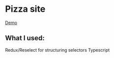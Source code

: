 # Pizza site

[Demo](https://letsget.github.io/pizza-typescript/)

## What I used:

Redux/Reselect for structuring selectors
Typescript
